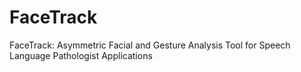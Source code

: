 # FaceTrack
FaceTrack: Asymmetric Facial and Gesture Analysis Tool for Speech Language Pathologist Applications
